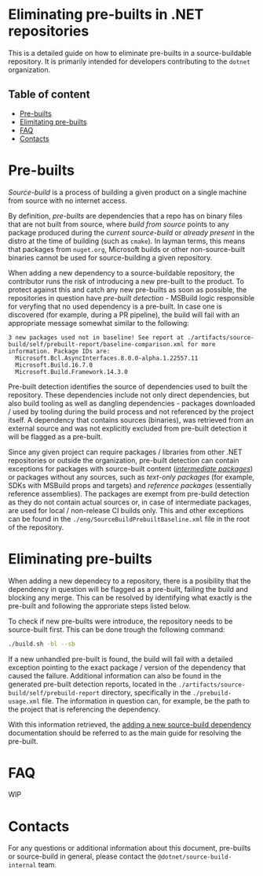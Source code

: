 # Eliminating pre-builts in .NET repositories

This is a detailed guide on how to eliminate pre-builts in a source-buildable repository.
It is primarily intended for developers contributing to the `dotnet` organization.

## Table of content
  - [Pre-builts](#pre-builts)
  - [Elimitating pre-builts](#eliminating-pre-builts)
  - [FAQ](#faq)
  - [Contacts](#contacts)

# Pre-builts

_Source-build_ is a process of building a given product on a single machine from source with no internet access.

By definition, _pre-builts_ are dependencies that a repo has on binary files that are not built from source, where _build from source_ points to any package produced during the _current source-build_ or _already present_ in the distro at the time of building (such as `cmake`).
In layman terms, this means that packages from `nuget.org`, Microsoft builds or other non-source-built binaries cannot be used for source-building a given repository.

When adding a new dependency to a source-buildable repository, the contributor runs the risk of introducing a new pre-built to the product. 
To protect against this and catch any new pre-builts as soon as possible, the repositories in question have _pre-built detection_ - MSBuild logic responsible for veryfing that no used dependency is a pre-built. In case one is discovered (for example, during a PR pipeline), the build will fail with an appropriate message somewhat similar to the following:

```
3 new packages used not in baseline! See report at ./artifacts/source-build/self/prebuilt-report/baseline-comparison.xml for more information. Package IDs are:
  Microsoft.Bcl.AsyncInterfaces.8.0.0-alpha.1.22557.11  
  Microsoft.Build.16.7.0
  Microsoft.Build.Framework.14.3.0
```

Pre-built detection identifies the source of dependencies used to built the repository. 
These dependencies include not only direct dependencies, but also build tooling as well as dangling dependencies - packages downloaded / used by tooling during the build process and not referenced by the project itself.
A dependency that contains sources (binaries), was retrieved from an external source and was not explicitly excluded from pre-built detection it will be flagged as a pre-built.

Since any given project can require packages / libraries from other .NET repositories or outside the organization, pre-built detection can contain exceptions for packages with source-built content ([_intermediate packages_](https://github.com/dotnet/source-build/blob/main/Documentation/planning/arcade-powered-source-build/intermediate-nupkg.md)) or packages without any sources, such as _text-only packages_ (for example, SDKs with MSBuild props and targets) and _reference packages_ (essentially reference assemblies).
The packages are exempt from pre-build detection as they do not contain actual sources or, in case of intermediate packages, are used for local / non-release CI builds only.
This and other exceptions can be found in the `./eng/SourceBuildPrebuiltBaseline.xml` file in the root of the repository.


# Eliminating pre-builts

When adding a new dependecy to a repository, there is a posibility that the dependency in question will be flagged as a pre-built, failing the build and blocking any merge.
This can be resolved by identifying what exactly is the pre-built and following the approriate steps listed below.

To check if new pre-builts were introduce, the repository needs to be source-built first. This can be done trough the following command:

```sh
./build.sh -bl --sb
```

If a new unhandled pre-built is found, the build will fail with a detailed exception pointing to the exact package / version of the dependency that caused the failure.
Additional information can also be found in the generated pre-built detection reports, located in the `./artifacts/source-build/self/prebuild-report` directory, specifically in the `./prebuild-usage.xml` file. The information in question can, for example, be the path to the project that is referencing the dependency.

With this information retrieved, the [adding a new source-build dependency](https://github.com/dotnet/source-build/blob/main/Documentation/sourcebuild-in-repos/new-dependencies.md#adding-dependencies) documentation should be referred to as the main guide for resolving the pre-built.

# FAQ

WIP

# Contacts

For any questions or additional information about this document, pre-builts or source-build in general, please contact the `@dotnet/source-build-internal` team.
